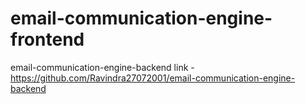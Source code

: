 # email-communication-engine-frontend

email-communication-engine-backend link -
https://github.com/Ravindra27072001/email-communication-engine-backend
